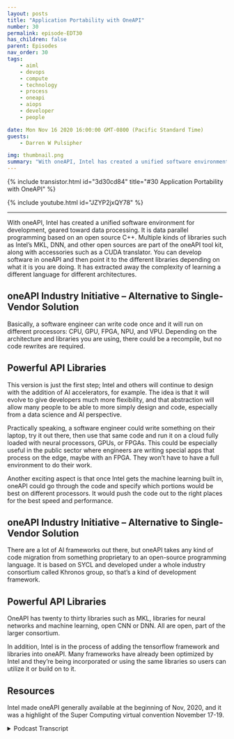 ```yaml
---
layout: posts
title: "Application Portability with OneAPI"
number: 30
permalink: episode-EDT30
has_children: false
parent: Episodes
nav_order: 30
tags:
    - aiml
    - devops
    - compute
    - technology
    - process
    - oneapi
    - aiops
    - developer
    - people

date: Mon Nov 16 2020 16:00:00 GMT-0800 (Pacific Standard Time)
guests:
    - Darren W Pulsipher

img: thumbnail.png
summary: "With oneAPI, Intel has created a unified software environment for development, geared toward data processing. Gretchen Stewart, Chief Data Scientist, Public Sector, Intel, discusses this technology with Darren Pulsipher, Chief Solution Architect, Intel, that eliminates the need for using a different language for different architectures."
---
```


{% include transistor.html id="3d30cd84" title="#30 Application Portability with OneAPI" %}

{% include youtube.html id="JZYP2jxQY78" %}

---

<p>With oneAPI, Intel has created a unified software environment for development, geared toward data processing. It is data parallel programming based on an open source C++. Multiple kinds of libraries such as Intel’s MKL, DNN, and other open sources are part of the oneAPI tool kit, along with accessories such as a CUDA translator. You can develop software in oneAPI and then point it to the different libraries depending on what it is you are doing. It has extracted away the complexity of learning a different language for different architectures.</p>
<p></p><h2> oneAPI Industry Initiative – Alternative to Single-Vendor Solution</h2>
<p>
</p>
<p>Basically, a software engineer can write code once and it will run on different processors:  CPU, GPU, FPGA, NPU, and VPU. Depending on the architecture and libraries you are using, there could be a recompile, but no code rewrites are required.</p>
<p></p><h2> Powerful API Libraries </h2>
<p>
</p>
<p>This version is just the first step; Intel and others will continue to design with the addition of AI accelerators, for example. The idea is that it will evolve to give developers much more flexibility, and that abstraction will allow many people to be able to more simply design and code, especially from a data science and AI perspective.</p>
<p>Practically speaking, a software engineer could write something on their laptop, try it out there, then use that same code and run it on a cloud fully loaded with neural processors, GPUs, or FPGAs. This could be especially useful in the public sector where engineers are writing special apps that process on the edge, maybe with an FPGA. They won’t have to have a full environment to do their work.</p>
<p>Another exciting aspect is that once Intel gets the machine learning built in, oneAPI could go through the code and specify which portions would be best on different processors. It would push the code out to the right places for the best speed and performance.</p>
<p></p><h2> oneAPI Industry Initiative – Alternative to Single-Vendor Solution</h2>
<p>
</p>
<p>There are a lot of AI frameworks out there, but oneAPI takes any kind of code migration from something proprietary to an open-source programming language. It is based on SYCL and developed under a whole industry consortium called Khronos group, so that’s a kind of development framework.</p>
<p></p>
<p></p><h2> Powerful API Libraries</h2>
<p>
</p>
<p>OneAPI has twenty to thirty libraries such as MKL, libraries for neural networks and machine learning, open CNN or DNN. All are open, part of the larger consortium.</p>
<p>In addition, Intel is in the process of adding the tensorflow framework and libraries into oneAPI. Many frameworks have already been optimized by Intel and they’re being incorporated or using the same libraries so users can utilize it or build on to it.</p>
<p></p><h2> Resources</h2>
<p>
</p>
<p>Intel made oneAPI generally available at the beginning of Nov, 2020, and it was a highlight of the Super Computing virtual convention November 17-19.</p>
<p></p>
<p>

<details>
<summary> Podcast Transcript </summary>

<p></p>

</details>
